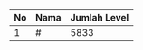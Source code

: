 | No | Nama            | Jumlah Level |
|----|-----------------|--------------|
| 1  | #    |    5833        |
